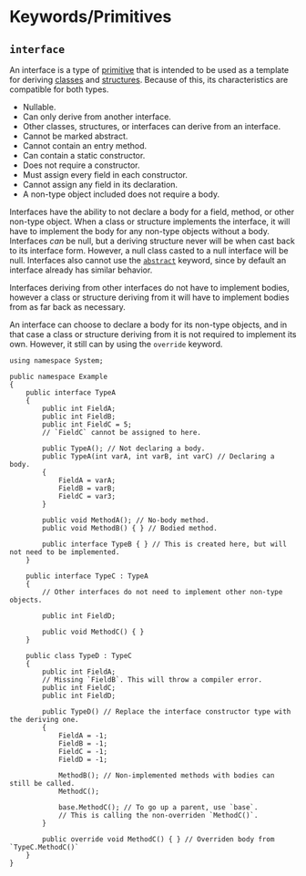 # Keywords/Primitives
## `interface`

An interface is a type of [primitive](Primitives.md) that is intended to be used as a template for deriving [classes](class.md) and [structures](struct.md). Because of this, its characteristics are compatible for both types.
- Nullable.
- Can only derive from another interface.
- Other classes, structures, or interfaces can derive from an interface.
- Cannot be marked abstract.
- Cannot contain an entry method.
- Can contain a static constructor.
- Does not require a constructor.
- Must assign every field in each constructor.
- Cannot assign any field in its declaration.
- A non-type object included does not require a body.

Interfaces have the ability to not declare a body for a field, method, or other non-type object. When a class or structure implements the interface, it will have to implement the body for any non-type objects without a body. Interfaces *can* be null, but a deriving structure never will be when cast back to its interface form. However, a null class casted to a null interface will be null. Interfaces also cannot use the [`abstract`](../Implementation/abstract.md) keyword, since by default an interface already has similar behavior.

Interfaces deriving from other interfaces do not have to implement bodies, however a class or structure deriving from it will have to implement bodies from as far back as necessary.

An interface can choose to declare a body for its non-type objects, and in that case a class or structure deriving from it is not required to implement its own. However, it still can by using the `override` keyword.

```nsharp
using namespace System;

public namespace Example
{
    public interface TypeA
    {
        public int FieldA;
        public int FieldB;
        public int FieldC = 5;
        // `FieldC` cannot be assigned to here.

        public TypeA(); // Not declaring a body.
        public TypeA(int varA, int varB, int varC) // Declaring a body.
        {
            FieldA = varA;
            FieldB = varB;
            FieldC = var3;
        }

        public void MethodA(); // No-body method.
        public void MethodB() { } // Bodied method.

        public interface TypeB { } // This is created here, but will not need to be implemented.
    }

    public interface TypeC : TypeA
    {
        // Other interfaces do not need to implement other non-type objects.

        public int FieldD;
        
        public void MethodC() { }
    }

    public class TypeD : TypeC
    {
        public int FieldA;
        // Missing `FieldB`. This will throw a compiler error.
        public int FieldC;
        public int FieldD;

        public TypeD() // Replace the interface constructor type with the deriving one.
        {
            FieldA = -1;
            FieldB = -1;
            FieldC = -1;
            FieldD = -1;

            MethodB(); // Non-implemented methods with bodies can still be called.
            MethodC();

            base.MethodC(); // To go up a parent, use `base`.
            // This is calling the non-overriden `MethodC()`.
        }

        public override void MethodC() { } // Overriden body from `TypeC.MethodC()`
    }
}
```
